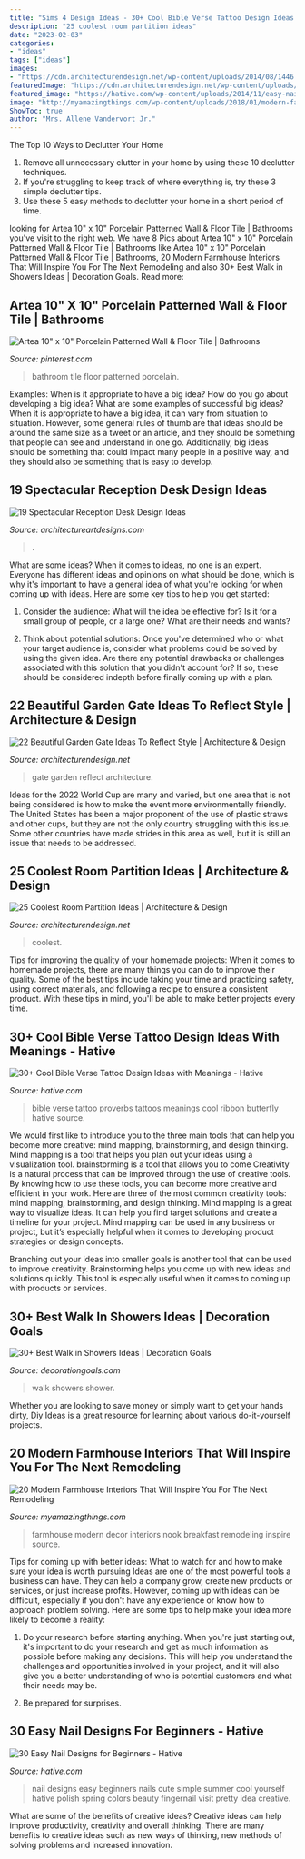 ```yaml
---
title: "Sims 4 Design Ideas - 30+ Cool Bible Verse Tattoo Design Ideas With Meanings"
description: "25 coolest room partition ideas"
date: "2023-02-03"
categories:
- "ideas"
tags: ["ideas"]
images:
- "https://cdn.architecturendesign.net/wp-content/uploads/2014/08/1446.jpg"
featuredImage: "https://cdn.architecturendesign.net/wp-content/uploads/2014/08/1446.jpg"
featured_image: "https://hative.com/wp-content/uploads/2014/11/easy-nail-designs/10-easy-nail-designs-for-beginners.jpg"
image: "http://myamazingthings.com/wp-content/uploads/2018/01/modern-farmhouse-decor-5-.jpg"
ShowToc: true
author: "Mrs. Allene Vandervort Jr."
---
```



The Top 10 Ways to Declutter Your Home
1. Remove all unnecessary clutter in your home by using these 10 declutter techniques.
2. If you're struggling to keep track of where everything is, try these 3 simple declutter tips.
3. Use these 5 easy methods to declutter your home in a short period of time.

	

		
looking for Artea 10&quot; x 10&quot; Porcelain Patterned Wall &amp; Floor Tile | Bathrooms you've visit to the right web. We have 8 Pics about Artea 10&quot; x 10&quot; Porcelain Patterned Wall &amp; Floor Tile | Bathrooms like Artea 10&quot; x 10&quot; Porcelain Patterned Wall &amp; Floor Tile | Bathrooms, 20 Modern Farmhouse Interiors That Will Inspire You For The Next Remodeling and also 30+ Best Walk in Showers Ideas | Decoration Goals. Read more:
		
    
## Artea 10&quot; X 10&quot; Porcelain Patterned Wall &amp; Floor Tile | Bathrooms

<img loading=lazy src="https://i.pinimg.com/736x/f4/61/05/f46105660ef23ed3694316eb8378b826.jpg" onerror="this.onerror=null;this.src='https://tse1.mm.bing.net/th?id=OIP.5BLgo5opaNLXccFLR_fGfgHaJ4&amp;pid=15.1';" alt="Artea 10&quot; x 10&quot; Porcelain Patterned Wall &amp; Floor Tile | Bathrooms">

_Source: pinterest.com_

>bathroom tile floor patterned porcelain. 

	

Examples: When is it appropriate to have a big idea? How do you go about developing a big idea? What are some examples of successful big ideas?
When it is appropriate to have a big idea, it can vary from situation to situation. However, some general rules of thumb are that ideas should be around the same size as a tweet or an article, and they should be something that people can see and understand in one go. Additionally, big ideas should be something that could impact many people in a positive way, and they should also be something that is easy to develop.

    
## 19 Spectacular Reception Desk Design Ideas

<img loading=lazy src="https://www.architectureartdesigns.com/wp-content/uploads/2015/07/449.jpg" onerror="this.onerror=null;this.src='https://tse1.mm.bing.net/th?id=OIP.3rbOerBYs5IqoH-n7sNTxgHaFc&amp;pid=15.1';" alt="19 Spectacular Reception Desk Design Ideas">

_Source: architectureartdesigns.com_

>. 

	

What are some ideas?
When it comes to ideas, no one is an expert. Everyone has different ideas and opinions on what should be done, which is why it's important to have a general idea of what you're looking for when coming up with ideas. Here are some key tips to help you get started:
1. Consider the audience: What will the idea be effective for? Is it for a small group of people, or a large one? What are their needs and wants?

2. Think about potential solutions: Once you've determined who or what your target audience is, consider what problems could be solved by using the given idea. Are there any potential drawbacks or challenges associated with this solution that you didn't account for? If so, these should be considered indepth before finally coming up with a plan.


    
## 22 Beautiful Garden Gate Ideas To Reflect Style | Architecture &amp; Design

<img loading=lazy src="http://cdn.architecturendesign.net/wp-content/uploads/2014/08/garden-gate-21.jpg" onerror="this.onerror=null;this.src='https://tse1.mm.bing.net/th?id=OIP.h83_nE4eqTyQ0rc3fY46UQHaJ4&amp;pid=15.1';" alt="22 Beautiful Garden Gate Ideas To Reflect Style | Architecture &amp; Design">

_Source: architecturendesign.net_

>gate garden reflect architecture. 

	

Ideas for the 2022 World Cup are many and varied, but one area that is not being considered is how to make the event more environmentally friendly. The United States has been a major proponent of the use of plastic straws and other cups, but they are not the only country struggling with this issue. Some other countries have made strides in this area as well, but it is still an issue that needs to be addressed.

    
## 25 Coolest Room Partition Ideas | Architecture &amp; Design

<img loading=lazy src="https://cdn.architecturendesign.net/wp-content/uploads/2014/08/1446.jpg" onerror="this.onerror=null;this.src='https://tse1.mm.bing.net/th?id=OIP.6iDV5z49ztLLQfWfhoEl0AHaJV&amp;pid=15.1';" alt="25 Coolest Room Partition Ideas | Architecture &amp; Design">

_Source: architecturendesign.net_

>coolest. 

	

Tips for improving the quality of your homemade projects:
When it comes to homemade projects, there are many things you can do to improve their quality. Some of the best tips include taking your time and practicing safety, using correct materials, and following a recipe to ensure a consistent product. With these tips in mind, you'll be able to make better projects every time.

    
## 30+ Cool Bible Verse Tattoo Design Ideas With Meanings - Hative

<img loading=lazy src="https://hative.com/wp-content/uploads/2014/03/bible-verse-tattoos/3-proverbs-31-25-ribbon-butterfly.jpg" onerror="this.onerror=null;this.src='https://tse1.mm.bing.net/th?id=OIP.QeBzK_2EWTBfH109D8p3BgHaJ4&amp;pid=15.1';" alt="30+ Cool Bible Verse Tattoo Design Ideas with Meanings - Hative">

_Source: hative.com_

>bible verse tattoo proverbs tattoos meanings cool ribbon butterfly hative source. 

	

We would first like to introduce you to the three main tools that can help you become more creative: mind mapping, brainstorming, and design thinking. Mind mapping is a tool that helps you plan out your ideas using a visualization tool. brainstorming is a tool that allows you to come
Creativity is a natural process that can be improved through the use of creative tools. By knowing how to use these tools, you can become more creative and efficient in your work. Here are three of the most common creativity tools: mind mapping, brainstorming, and design thinking.
Mind mapping is a great way to visualize ideas. It can help you find target solutions and create a timeline for your project. Mind mapping can be used in any business or project, but it’s especially helpful when it comes to developing product strategies or design concepts.

Branching out your ideas into smaller goals is another tool that can be used to improve creativity. Brainstorming helps you come up with new ideas and solutions quickly. This tool is especially useful when it comes to coming up with products or services.

    
## 30+ Best Walk In Showers Ideas | Decoration Goals

<img loading=lazy src="https://www.decorationgoals.com/wp-content/uploads/2017/02/Wide-Walk-in-Shower.jpg" onerror="this.onerror=null;this.src='https://tse4.mm.bing.net/th?id=OIP.4sqb1FXwxjkLtN8Jtb3swAHaLh&amp;pid=15.1';" alt="30+ Best Walk in Showers Ideas | Decoration Goals">

_Source: decorationgoals.com_

>walk showers shower. 

	

Whether you are looking to save money or simply want to get your hands dirty, Diy Ideas is a great resource for learning about various do-it-yourself projects.

    
## 20 Modern Farmhouse Interiors That Will Inspire You For The Next Remodeling

<img loading=lazy src="http://myamazingthings.com/wp-content/uploads/2018/01/modern-farmhouse-decor-5-.jpg" onerror="this.onerror=null;this.src='https://tse2.mm.bing.net/th?id=OIP.GKYLaan97hhflj8vNr89pQHaLF&amp;pid=15.1';" alt="20 Modern Farmhouse Interiors That Will Inspire You For The Next Remodeling">

_Source: myamazingthings.com_

>farmhouse modern decor interiors nook breakfast remodeling inspire source. 

	

Tips for coming up with better ideas: What to watch for and how to make sure your idea is worth pursuing
Ideas are one of the most powerful tools a business can have. They can help a company grow, create new products or services, or just increase profits. However, coming up with ideas can be difficult, especially if you don't have any experience or know how to approach problem solving. Here are some tips to help make your idea more likely to become a reality:
1. Do your research before starting anything. When you're just starting out, it's important to do your research and get as much information as possible before making any decisions. This will help you understand the challenges and opportunities involved in your project, and it will also give you a better understanding of who is potential customers and what their needs may be.

2. Be prepared for surprises.

    
## 30 Easy Nail Designs For Beginners - Hative

<img loading=lazy src="https://hative.com/wp-content/uploads/2014/11/easy-nail-designs/10-easy-nail-designs-for-beginners.jpg" onerror="this.onerror=null;this.src='https://tse3.mm.bing.net/th?id=OIP.ecU7DHnwjSRTy89qLPMjcwHaKe&amp;pid=15.1';" alt="30 Easy Nail Designs for Beginners - Hative">

_Source: hative.com_

>nail designs easy beginners nails cute simple summer cool yourself hative polish spring colors beauty fingernail visit pretty idea creative. 

	

What are some of the benefits of creative ideas?
Creative ideas can help improve productivity, creativity and overall thinking. There are many benefits to creative ideas such as new ways of thinking, new methods of solving problems and increased innovation.

